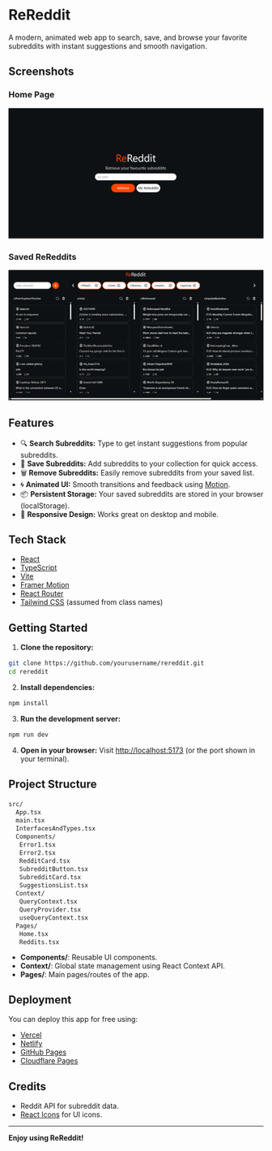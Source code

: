 # ReReddit

A modern, animated web app to search, save, and browse your favorite subreddits with instant suggestions and smooth navigation.

## Screenshots

### Home Page

![Home Page](image.png)

### Saved ReReddits

![Saved ReReddits](image2.png)

## Features

- 🔍 **Search Subreddits:** Type to get instant suggestions from popular subreddits.
- 💾 **Save Subreddits:** Add subreddits to your collection for quick access.
- 🗑️ **Remove Subreddits:** Easily remove subreddits from your saved list.
- 🌀 **Animated UI:** Smooth transitions and feedback using [Motion](https://www.motion.dev).
- 📦 **Persistent Storage:** Your saved subreddits are stored in your browser (localStorage).
- 📱 **Responsive Design:** Works great on desktop and mobile.

## Tech Stack

- [React](https://react.dev/)
- [TypeScript](https://www.typescriptlang.org/)
- [Vite](https://vitejs.dev/)
- [Framer Motion](https://www.framer.com/motion/)
- [React Router](https://reactrouter.com/)
- [Tailwind CSS](https://tailwindcss.com/) (assumed from class names)

## Getting Started

1. **Clone the repository:**
  ```sh
  git clone https://github.com/yourusername/rereddit.git
  cd rereddit
  ```

2. **Install dependencies:**
  ```sh
  npm install
  ```

3. **Run the development server:**
  ```sh
  npm run dev
  ```

4. **Open in your browser:**
  Visit [http://localhost:5173](http://localhost:5173) (or the port shown in your terminal).

## Project Structure

```
src/
  App.tsx
  main.tsx
  InterfacesAndTypes.tsx
  Components/
   Error1.tsx
   Error2.tsx
   RedditCard.tsx
   SubredditButton.tsx
   SubredditCard.tsx
   SuggestionsList.tsx
  Context/
   QueryContext.tsx
   QueryProvider.tsx
   useQueryContext.tsx
  Pages/
   Home.tsx
   Reddits.tsx
```

- **Components/**: Reusable UI components.
- **Context/**: Global state management using React Context API.
- **Pages/**: Main pages/routes of the app.

## Deployment

You can deploy this app for free using:
- [Vercel](https://vercel.com/)
- [Netlify](https://netlify.com/)
- [GitHub Pages](https://pages.github.com/)
- [Cloudflare Pages](https://pages.cloudflare.com/)

## Credits

- Reddit API for subreddit data.
- [React Icons](https://react-icons.github.io/react-icons/) for UI icons.

---

**Enjoy using ReReddit!**